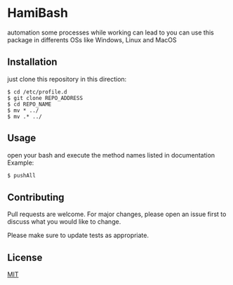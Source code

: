 # HamiBash
automation some processes while working can lead to 
you can use this package in differents OSs like Windows, Linux and MacOS


## Installation
just clone this repository in this direction:
```gitexclude
$ cd /etc/profile.d
$ git clone REPO_ADDRESS
$ cd REPO_NAME
$ mv * ../
$ mv .* ../
```

## Usage

open your bash and execute the method names listed in documentation
Example:
```c#
$ pushAll
```

## Contributing
Pull requests are welcome. For major changes, please open an issue first to discuss what you would like to change.

Please make sure to update tests as appropriate.

## License
[MIT](https://choosealicense.com/licenses/mit/)

